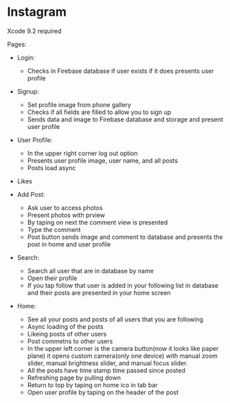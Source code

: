 # Instagram

Xcode 9.2 required

Pages:

* Login:<br>
  * Checks in Firebase database if user exists if it does presents user profile

* Signup:<br>
  * Set profile image from phone gallery
  * Checks if all fields are filled to allow you to sign up
  * Sends data and image to Firebase database and storage and present user profile

* User Profile:<br>
  * In the upper right corner log out option
  * Presents user profile image, user name, and all posts 
  * Posts load async
  
* Likes

* Add Post:<br>
  * Ask user to access photos
  * Present photos with prview 
  * By taping on next the comment view is presented 
  * Type the comment 
  * Post button sends image and comment to database and presents the post in home and user profile

* Search:<br>
  * Search all user that are in database by name
  * Open their profile
  * If you tap follow that user is added in your following list in database and their posts are presented in your home screen

* Home:<br>
  * See all your posts and posts of all users that you are following
  * Async loading of the posts
  * Likeing posts of other users
  * Post commetns to other users
  * In the upper left corner is the camera button(now it looks like paper plane) it opens custom camera(only one device) with 
  manual zoom slider, manual brightness slider, and manual focus slider.
  * All the posts have time stamp time passed since posted
  * Refreshing page by pulling down 
  * Return to top by taping on home ico in tab bar
  * Open user profile by taping on the header of the post
